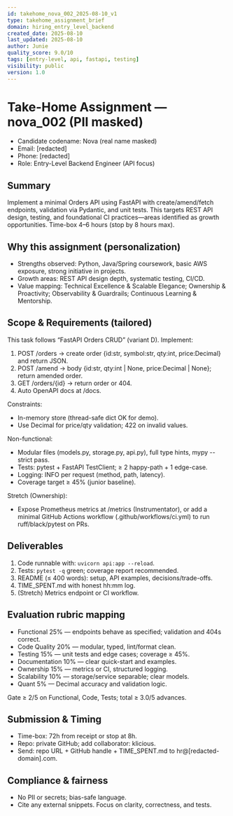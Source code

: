 ```yaml
---
id: takehome_nova_002_2025-08-10_v1
type: takehome_assignment_brief
domain: hiring_entry_level_backend
created_date: 2025-08-10
last_updated: 2025-08-10
author: Junie
quality_score: 9.0/10
tags: [entry-level, api, fastapi, testing]
visibility: public
version: 1.0
---
```


# Take-Home Assignment — nova_002 (PII masked)
- Candidate codename: Nova (real name masked)
- Email: [redacted]
- Phone: [redacted]
- Role: Entry-Level Backend Engineer (API focus)

## Summary
Implement a minimal Orders API using FastAPI with create/amend/fetch endpoints, validation via Pydantic, and unit tests. This targets REST API design, testing, and foundational CI practices—areas identified as growth opportunities. Time-box 4–6 hours (stop by 8 hours max).

## Why this assignment (personalization)
- Strengths observed: Python, Java/Spring coursework, basic AWS exposure, strong initiative in projects.
- Growth areas: REST API design depth, systematic testing, CI/CD.
- Value mapping: Technical Excellence & Scalable Elegance; Ownership & Proactivity; Observability & Guardrails; Continuous Learning & Mentorship.

## Scope & Requirements (tailored)
This task follows “FastAPI Orders CRUD” (variant D). Implement:
1) POST /orders → create order {id:str, symbol:str, qty:int, price:Decimal} and return JSON.
2) POST /amend → body {id:str, qty:int | None, price:Decimal | None}; return amended order.
3) GET /orders/{id} → return order or 404.
4) Auto OpenAPI docs at /docs.

Constraints:
- In-memory store (thread-safe dict OK for demo).
- Use Decimal for price/qty validation; 422 on invalid values.

Non-functional:
- Modular files (models.py, storage.py, api.py), full type hints, mypy --strict pass.
- Tests: pytest + FastAPI TestClient; ≥ 2 happy-path + 1 edge-case.
- Logging: INFO per request (method, path, latency).
- Coverage target ≥ 45% (junior baseline).

Stretch (Ownership):
- Expose Prometheus metrics at /metrics (Instrumentator), or add a minimal GitHub Actions workflow (.github/workflows/ci.yml) to run ruff/black/pytest on PRs.

## Deliverables
1. Code runnable with: `uvicorn api:app --reload`.
2. Tests: `pytest -q` green; coverage report recommended.
3. README (≤ 400 words): setup, API examples, decisions/trade-offs.
4. TIME_SPENT.md with honest hh:mm log.
5. (Stretch) Metrics endpoint or CI workflow.

## Evaluation rubric mapping
- Functional 25% — endpoints behave as specified; validation and 404s correct.
- Code Quality 20% — modular, typed, lint/format clean.
- Testing 15% — unit tests and edge cases; coverage ≥ 45%.
- Documentation 10% — clear quick-start and examples.
- Ownership 15% — metrics or CI, structured logging.
- Scalability 10% — storage/service separable; clear models.
- Quant 5% — Decimal accuracy and validation logic.

Gate ≥ 2/5 on Functional, Code, Tests; total ≥ 3.0/5 advances.

## Submission & Timing
- Time-box: 72h from receipt or stop at 8h.
- Repo: private GitHub; add collaborator: klicious.
- Send: repo URL + GitHub handle + TIME_SPENT.md to hr@[redacted-domain].com.

## Compliance & fairness
- No PII or secrets; bias-safe language.
- Cite any external snippets. Focus on clarity, correctness, and tests.